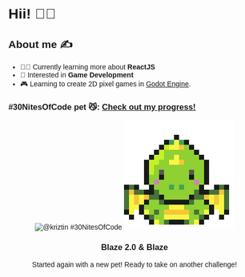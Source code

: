 <div style="font-family: 'Montserrat', sans-serif;">
<h1> Hii! 👾👋 </h1>

## About me ✍️
- 👩‍💻 Currently learning more about **ReactJS**
- 👾 Interested in **Game Development**
- 🎮 Learning to create 2D pixel games in [Godot Engine](https://godotengine.org/).

<!-- ## Languages and Tools

WIP -->

### #30NitesOfCode pet 😼: [Check out my progress!](https://www.codedex.io/@kriztin/30-nites-of-code)

<div align="center">

![@kriztin #30NitesOfCode](https://www.codedex.io/api/petStatus?user=kriztin)
<img src="./evolved-happy-dinosaur.gif">
<h3>Blaze 2.0 & Blaze</h3>
<p>Started again with a new pet! Ready to take on another challenge!</p>
</div>
</div>
